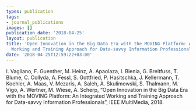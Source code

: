 ```yaml
---
types: publication
tags:
- journal_publications
images: []
publication_date: '2018-04-25'
layout: publication
title: 'Open Innovation in the Big Data Era with the MOVING Platform: An Integrated
  Working and Training Approach for Data-savvy Information Professionals'
date: '2018-04-25T12:59:22+03:00'
---
```

<p><span lang="EN-US">I. Vagliano, F. Guenther, M. Heinz, A. Apaolaza, I. Bienia, G. Breitfuss, T. Blume, C. Collyda, A. Fessl, S. Gottfried, P. Hasitschka, J. Kellermann, T. Koehler, A. Maas, V. Mezaris, A. Saleh, A. Skulimowski, S. Thalmann, M. Vigo, A. Wertner, M. Wiese, A. Scherp, “Open Innovation in the Big Data Era with the MOVING Platform: An Integrated Working and Training Approach for Data-savvy Information Professionals”, IEEE MultiMedia, 2018.</span></p>
